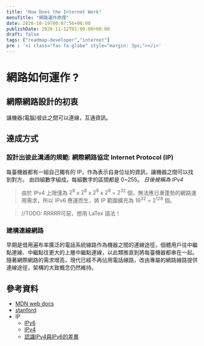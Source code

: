 ```yaml
---
title: "How Does the Internet Work"
menuTitle: "網路運作原理"
date: 2020-10-19T00:07:56+08:00
publishDate: 2020-11-12T01:00:00+08:00
draft: false
tags: ["roadmap-developer","internet"]
pre : '<i class="fas fa-globe" style="margin: 3px;"></i>'
---
```

# 網路如何運作 ?

## 網際網路設計的初衷
讓機器(電腦)彼此之間可以連線，互通資訊。

## 達成方式

### 設計出彼此溝通的規範: 網際網路協定 Internet Protocol (IP)
每臺機器都有一組自己獨有的 IP，作為表示自身位址的資訊，讓機器之間可以找到對方。
由四組數字組成，每組數字的區間都是 0~255。 *日後被稱為 IPv4*
> 由於 IPv4 上限僅為 $2^8$ x $2^8$ x $2^8$ x $2^8$ = $2^32$ 個，無法應日漸蓬勃的網路運用需求，所以 IPv6 應運而生，將 IP 範圍擴充為 $16^32$ = $2^128$ 個。

> //TODO: RRRRR可惡，想用 LaTex 語法！

### 建構連線網路
早期是借用遍布率廣泛的電話系統線路作為機器之間的連線途徑，個體用戶往中繼點連線、中繼點往更大的上層中繼點連線，以此類推直到將每臺機器都串在一起。
隨著網際網路的需求增高，現代已經不再佔用電話線路，改由專屬的網路線路提供連線途徑，架構的大致概念仍然維持。



## 參考資料
- [MDN web docs](https://developer.mozilla.org/en-US/docs/Learn/Common_questions/How_does_the_Internet_work)
- [stanford](https://web.stanford.edu/class/msande91si/www-spr04/readings/week1/InternetWhitepaper.htm)
- IP
    - [IPv6](https://zh.wikipedia.org/wiki/IPv6)
    - [IPv4](https://zh.wikipedia.org/wiki/IPv4)
    - [認識IPv4與IPv6的差異](https://www.ithome.com.tw/tech/92046)
